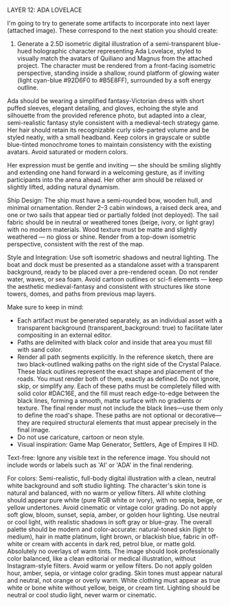 LAYER 12: ADA LOVELACE

I'm going to try to generate some artifacts to incorporate into next layer (attached image). These correspond to the next station you should create:

1. Generate a 2.5D isometric digital illustration of a semi-transparent blue-hued holographic character representing Ada Lovelace, styled to visually match the avatars of Quiliano and Magnus from the attached project. The character must be rendered from a front-facing isometric perspective, standing inside a shallow, round platform of glowing water (light cyan-blue #92D6F0 to #B5E8FF), surrounded by a soft energy outline.

Ada should be wearing a simplified fantasy-Victorian dress with short puffed sleeves, elegant detailing, and gloves, echoing the style and silhouette from the provided reference photo, but adapted into a clear, semi-realistic fantasy style consistent with a medieval-tech strategy game. Her hair should retain its recognizable curly side-parted volume and be styled neatly, with a small headband. Keep colors in grayscale or subtle blue-tinted monochrome tones to maintain consistency with the existing avatars. Avoid saturated or modern colors.

Her expression must be gentle and inviting — she should be smiling slightly and extending one hand forward in a welcoming gesture, as if inviting participants into the arena ahead. Her other arm should be relaxed or slightly lifted, adding natural dynamism.

Ship Design:
The ship must have a semi-rounded bow, wooden hull, and minimal ornamentation. Render 2–3 cabin windows, a raised deck area, and one or two sails that appear tied or partially folded (not deployed). The sail fabric should be in neutral or weathered tones (beige, ivory, or light gray) with no modern materials. Wood texture must be matte and slightly weathered — no gloss or shine. Render from a top-down isometric perspective, consistent with the rest of the map.

Style and Integration:
Use soft isometric shadows and neutral lighting. The boat and dock must be presented as a standalone asset with a transparent background, ready to be placed over a pre-rendered ocean. Do not render water, waves, or sea foam. Avoid cartoon outlines or sci-fi elements — keep the aesthetic medieval-fantasy and consistent with structures like stone towers, domes, and paths from previous map layers.

Make sure to keep in mind:
- Each artifact must be generated separately, as an individual asset with a transparent background (transparent_background: true) to facilitate later compositing in an external editor.
- Paths are delimited with black color and inside that area you must fill with sand color.
- Render all path segments explicitly. In the reference sketch, there are two black-outlined walking paths on the right side of the Crystal Palace. These black outlines represent the exact shape and placement of the roads. You must render both of them, exactly as defined. Do not ignore, skip, or simplify any. Each of these paths must be completely filled with solid color #DAC16E, and the fill must reach edge-to-edge between the black lines, forming a smooth, matte surface with no gradients or texture. The final render must not include the black lines—use them only to define the road's shape. These paths are not optional or decorative—they are required structural elements that must appear precisely in the final image.
- Do not use caricature, cartoon or neon style.
- Visual inspiration: Game Map Generator, Settlers, Age of Empires II HD.

Text-free:
Ignore any visible text in the reference image. You should not include words or labels such as 'AI' or 'ADA' in the final rendering.

For colors:
Semi-realistic, full-body digital illustration with a clean, neutral white background and soft studio lighting. The character's skin tone is natural and balanced, with no warm or yellow filters. All white clothing should appear pure white (pure RGB white or ivory), with no sepia, beige, or yellow undertones. Avoid cinematic or vintage color grading. Do not apply soft glow, bloom, sunset, sepia, amber, or golden hour lighting. Use neutral or cool light, with realistic shadows in soft gray or blue-gray. The overall palette should be modern and color-accurate: natural-toned skin (light to medium), hair in matte platinum, light brown, or blackish blue, fabric in off-white or cream with accents in dark red, petrol blue, or matte gold. Absolutely no overlays of warm tints. The image should look professionally color balanced, like a clean editorial or medical illustration, without Instagram-style filters. Avoid warm or yellow filters. Do not apply golden hour, amber, sepia, or vintage color grading. Skin tones must appear natural and neutral, not orange or overly warm. White clothing must appear as true white or bone white without yellow, beige, or cream tint. Lighting should be neutral or cool studio light, never warm or cinematic.
